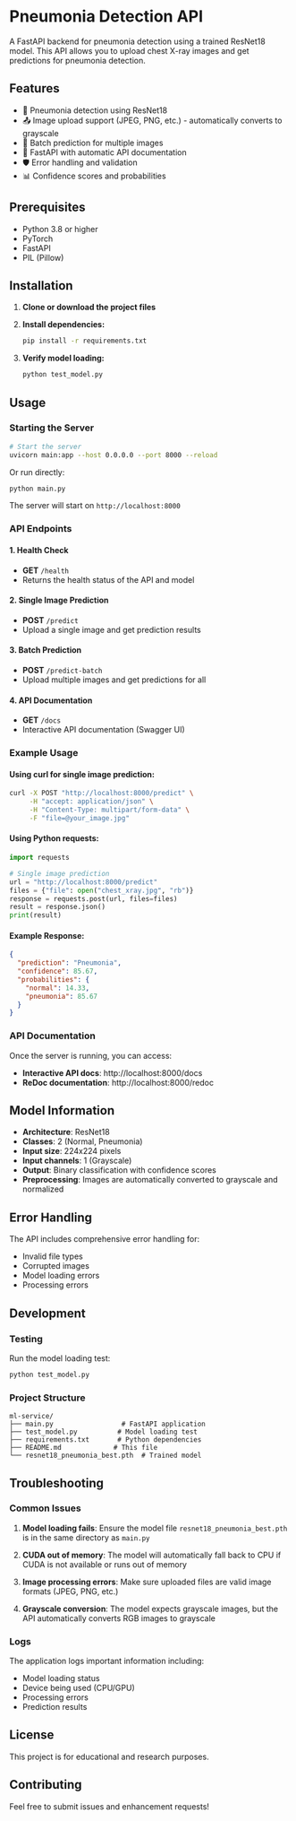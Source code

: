 # Pneumonia Detection API

A FastAPI backend for pneumonia detection using a trained ResNet18 model. This API allows you to upload chest X-ray images and get predictions for pneumonia detection.

## Features

- 🏥 Pneumonia detection using ResNet18
- 📤 Image upload support (JPEG, PNG, etc.) - automatically converts to grayscale
- 🔄 Batch prediction for multiple images
- 🚀 FastAPI with automatic API documentation
- 🛡️ Error handling and validation
- 📊 Confidence scores and probabilities

## Prerequisites

- Python 3.8 or higher
- PyTorch
- FastAPI
- PIL (Pillow)

## Installation

1. **Clone or download the project files**

2. **Install dependencies:**

   ```bash
   pip install -r requirements.txt
   ```

3. **Verify model loading:**
   ```bash
   python test_model.py
   ```

## Usage

### Starting the Server

```bash
# Start the server
uvicorn main:app --host 0.0.0.0 --port 8000 --reload
```

Or run directly:

```bash
python main.py
```

The server will start on `http://localhost:8000`

### API Endpoints

#### 1. Health Check

- **GET** `/health`
- Returns the health status of the API and model

#### 2. Single Image Prediction

- **POST** `/predict`
- Upload a single image and get prediction results

#### 3. Batch Prediction

- **POST** `/predict-batch`
- Upload multiple images and get predictions for all

#### 4. API Documentation

- **GET** `/docs`
- Interactive API documentation (Swagger UI)

### Example Usage

#### Using curl for single image prediction:

```bash
curl -X POST "http://localhost:8000/predict" \
     -H "accept: application/json" \
     -H "Content-Type: multipart/form-data" \
     -F "file=@your_image.jpg"
```

#### Using Python requests:

```python
import requests

# Single image prediction
url = "http://localhost:8000/predict"
files = {"file": open("chest_xray.jpg", "rb")}
response = requests.post(url, files=files)
result = response.json()
print(result)
```

#### Example Response:

```json
{
  "prediction": "Pneumonia",
  "confidence": 85.67,
  "probabilities": {
    "normal": 14.33,
    "pneumonia": 85.67
  }
}
```

### API Documentation

Once the server is running, you can access:

- **Interactive API docs**: http://localhost:8000/docs
- **ReDoc documentation**: http://localhost:8000/redoc

## Model Information

- **Architecture**: ResNet18
- **Classes**: 2 (Normal, Pneumonia)
- **Input size**: 224x224 pixels
- **Input channels**: 1 (Grayscale)
- **Output**: Binary classification with confidence scores
- **Preprocessing**: Images are automatically converted to grayscale and normalized

## Error Handling

The API includes comprehensive error handling for:

- Invalid file types
- Corrupted images
- Model loading errors
- Processing errors

## Development

### Testing

Run the model loading test:

```bash
python test_model.py
```

### Project Structure

```
ml-service/
├── main.py                 # FastAPI application
├── test_model.py          # Model loading test
├── requirements.txt       # Python dependencies
├── README.md             # This file
└── resnet18_pneumonia_best.pth  # Trained model
```

## Troubleshooting

### Common Issues

1. **Model loading fails**: Ensure the model file `resnet18_pneumonia_best.pth` is in the same directory as `main.py`

2. **CUDA out of memory**: The model will automatically fall back to CPU if CUDA is not available or runs out of memory

3. **Image processing errors**: Make sure uploaded files are valid image formats (JPEG, PNG, etc.)

4. **Grayscale conversion**: The model expects grayscale images, but the API automatically converts RGB images to grayscale

### Logs

The application logs important information including:

- Model loading status
- Device being used (CPU/GPU)
- Processing errors
- Prediction results

## License

This project is for educational and research purposes.

## Contributing

Feel free to submit issues and enhancement requests!
